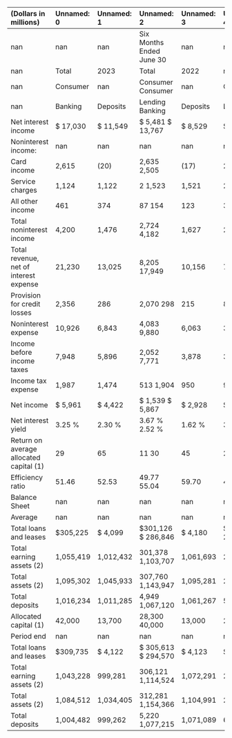 | (Dollars in millions)                   | Unnamed: 0   | Unnamed: 1   | Unnamed: 2               | Unnamed: 3   | Unnamed: 4   |
|:----------------------------------------|:-------------|:-------------|:-------------------------|:-------------|:-------------|
| nan                                     | nan          | nan          | Six Months Ended June 30 | nan          | nan          |
| nan                                     | Total        | 2023         | Total                    | 2022         | nan          |
| nan                                     | Consumer     | nan          | Consumer Consumer        | nan          | Consumer     |
| nan                                     | Banking      | Deposits     | Lending Banking          | Deposits     | Lending      |
| Net interest income                     | $ 17,030     | $ 11,549     | $ 5,481 $ 13,767         | $ 8,529      | $ 5,238      |
| Noninterest income:                     | nan          | nan          | nan                      | nan          | nan          |
| Card income                             | 2,615        | (20)         | 2,635 2,505              | (17)         | 2,522        |
| Service charges                         | 1,124        | 1,122        | 2 1,523                  | 1,521        | 2            |
| All other income                        | 461          | 374          | 87 154                   | 123          | 31           |
| Total noninterest income                | 4,200        | 1,476        | 2,724 4,182              | 1,627        | 2,555        |
| Total revenue, net of interest expense  | 21,230       | 13,025       | 8,205 17,949             | 10,156       | 7,793        |
| Provision for credit losses             | 2,356        | 286          | 2,070 298                | 215          | 83           |
| Noninterest expense                     | 10,926       | 6,843        | 4,083 9,880              | 6,063        | 3,817        |
| Income before income taxes              | 7,948        | 5,896        | 2,052 7,771              | 3,878        | 3,893        |
| Income tax expense                      | 1,987        | 1,474        | 513 1,904                | 950          | 954          |
| Net income                              | $ 5,961      | $ 4,422      | $ 1,539 $ 5,867          | $ 2,928      | $ 2,939      |
| Net interest yield                      | 3.25 %       | 2.30 %       | 3.67 %  2.52 %           | 1.62 %       | 3.71 %       |
| Return on average allocated capital (1) | 29           | 65           | 11 30                    | 45           | 22           |
| Efficiency ratio                        | 51.46        | 52.53        | 49.77  55.04             | 59.70        | 48.97        |
| Balance Sheet                           | nan          | nan          | nan                      | nan          | nan          |
| Average                                 | nan          | nan          | nan                      | nan          | nan          |
| Total loans and leases                  | $305,225     | $ 4,099      | $301,126 $ 286,846       | $ 4,180      | $ 282,666    |
| Total earning assets (2)                | 1,055,419    | 1,012,432    | 301,378  1,103,707       | 1,061,693    | 284,400      |
| Total assets (2)                        | 1,095,302    | 1,045,933    | 307,760  1,143,947       | 1,095,281    | 291,052      |
| Total deposits                          | 1,016,234    | 1,011,285    | 4,949 1,067,120          | 1,061,267    | 5,853        |
| Allocated capital (1)                   | 42,000       | 13,700       | 28,300 40,000            | 13,000       | 27,000       |
| Period end                              | nan          | nan          | nan                      | nan          | nan          |
| Total loans and leases                  | $309,735     | $ 4,122      | $ 305,613 $ 294,570      | $ 4,123      | $290,447     |
| Total earning assets (2)                | 1,043,228    | 999,281      | 306,121 1,114,524        | 1,072,291    | 292,657      |
| Total assets (2)                        | 1,084,512    | 1,034,405    | 312,281  1,154,366       | 1,104,991    | 299,799      |
| Total deposits                          | 1,004,482    | 999,262      | 5,220  1,077,215         | 1,071,089    | 6,126        |